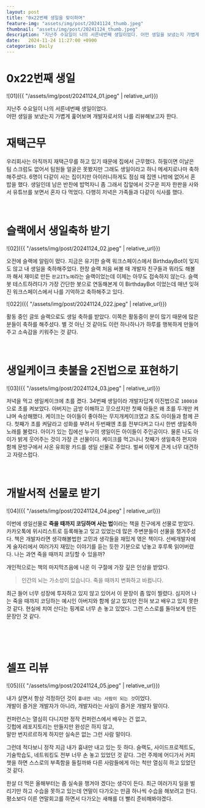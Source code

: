 ```yaml
---
layout: post
title: "0x22번째 생일을 맞이하며"
feature-img: "assets/img/post/20241124_thumb.jpeg"
thumbnail: "assets/img/post/20241124_thumb.jpeg"
description: "지난주 수요일이 나의 서른네번째 생일이었다. 어떤 생일을 보냈는지 가볍게 훑어보며 개발자로서의 나를 리뷰해보고자 한다."
date:   2024-11-24 11:27:00 +0900
categories: Daily
---
```


# 0x22번째 생일

![01]({{ "/assets/img/post/20241124_01.jpeg" | relative_url}})<br/>

지난주 수요일이 나의 서른네번째 생일이었다.<br/>
어떤 생일을 보냈는지 가볍게 훑어보며 개발자로서의 나를 리뷰해보고자 한다.

# 재택근무

우리회사는 아직까지 재택근무를 하고 있기 때문에 집에서 근무했다. 하필이면 이날은 팀 스크럼도 없어서 팀원들 얼굴은 못봤지만 그래도 생일이라고 하니 메세지로나마 축하해주셨다. 6명이 다같이 사는 집이지만 아이러니하게도 점심 때 집엔 나밖에 없어서 혼밥을 했다. 생일인데 남은 반찬에 밥먹자니 좀 그래서 집앞에서 갓구운 피자 한판을 사와서 유튜브를 보면서 혼자 다 먹었다. 다행히 저녁은 가족들과 다같이 식사를 했다.

<br/>

# 슬랙에서 생일축하 받기

![02]({{ "/assets/img/post/20241124_02.jpeg" | relative_url}})<br/>

오전에 슬랙에 알림이 떴다. 지금은 유기한 슬랙 워크스페이스에서 BirthdayBot이 잊지도 않고 내 생일을 축하해주었다. 한창 슬랙 처음 써볼 때 개발자 친구들과 뭐라도 해볼까 해서 재미로 만든 `판교IT노예`라는 슬랙이었는데 이제는 아무도 접속하지 않는다. 슬랙 봇 테스트하려다가 가장 간단한 봇으로 연동해본게 이 BirthdayBot 이었는데 매년 잊혀진 워크스페이스에서 나를 기억하고 축하해주고 있다.

![022]({{ "/assets/img/post/20241124_022.jpeg" | relative_url}})<br/>

활동 중인 글또 슬랙으로도 생일 축하를 받았다. 이쪽은 활동중이 분이 많기 때문에 많은 분들이 축하를 해주셨다. 별 것 아닌 것 같아도 이런 하나하나가 하루를 행복하게 만들어주고 소속감을 키워주는 것 같다. 

<br/>

# 생일케이크 촛불을 2진법으로 표현하기

![03]({{ "/assets/img/post/20241124_03.jpeg" | relative_url}})<br/>

저녁을 먹고 생일케이크에 초를 켰다. 34번째 생일이라 개발자답게 이진법으로 `100010`으로 초를 켜보았다. 아버지는 금방 이해하고 웃으셨지만 첫째 아들은 왜 초를 두개만 켜냐며 속상해했다. 케이크는 아이들이 좋아하는 무지개케이크였고 초도 아이들과 함께 끈다. 첫째가 초를 켜달라고 성화를 부려서 두번째엔 초를 전부다켜고 다시 한번 생일축하 노래를 불렀다. 아이가 있는 집에선 누구의 생일이든 아이들이 주인공이다. 물론 나도 아이가 밝게 웃어주는 것이 가장 큰 선물이다. 케이크를 먹고나니 첫째가 생일축하 편지와 함께 문방구에서 사온 유희왕 카드를 생일 선물로 주었다. 벌써 이렇게 큰게 너무 대견하고 자랑스럽다.

<br/>

# 개발서적 선물로 받기

![04]({{ "/assets/img/post/20241124_04.jpeg" | relative_url}})<br/>

이번에 생일선물로 **죽을 때까지 코딩하며 사는 법**이라는 책을 친구에게 선물로 받았다. 카카오톡에 위시리스트로 등록해놓고 잊고 있었는데 많은 주변분들이 선물을 챙겨주셨다. 책은 개발자라면 생각해볼법한 고민과 생각들을 재밌게 엮은 책이다. 선배개발자에게 술자리에서 여러가지 재밌는 이야기를 듣는 듯한 기분으로 넋놓고 후루룩 읽어버렸다. 나는 과연 죽을 때까지 코딩할 수 있을까? 

개인적으로는 책의 마지막즈음에 나온 이 구절에 가장 깊은 인상을 받았다.

> 인간의 뇌는 가소성이 있습니다. 죽을 때까지 변화하고 바뀝니다.

최근 들어 너무 성장에 투자하고 있지 않고 있어서 이 문장이 좀 많이 찔렸다. 심지어 나는 죽을 때까지 코딩하는 예시인 아버지와 함께 살고 있지만 전혀 보고 배우고 있지 못한 것 같다. 현실에 치여 산다는 핑계로 너무 손 놓고 있었다. 그런 스스로를 돌아보게 만든 문장인 것 같다.

<br/><br/><br/>

# 셀프 리뷰

![05]({{ "/assets/img/post/20241124_05.jpeg" | relative_url}})<br/>

내가 살면서 항상 걱정하던 것이 `흉내만 내는 사람이 되는 것`이었다. <br/>
개발이 즐거운 개발자가 아니라, 개발자라는 사실이 즐거운 개발자 말이다.

컨퍼런스는 열심히 다니지만 정작 컨퍼런스에서 배우는 건 없고, <br/>
깃헙에 레포지토리는 만들지만 완성은 하지 않고,<br/>
말만 번지르르하게 하지만 실속은 없는 그런 사람 말이다.

그런데 적다보니 정작 지금 내가 흉내만 내고 있는 듯 하다. 
슬랙도, 사이드프로젝트도, 기술학습도, 네트워킹도 전부 너무 손 놓고 있었던 것 같다. 그런 주제에 어디가서 커피챗을 하면 스스로의 부족함을 들킬까봐 다른 사람들에게 아는 척만 열심히 하고 있었던 것 같다. 

한살 더 먹은 올해부터는 좀 실속을 챙겨야 겠다는 생각이 든다. 최근 여러가지 일을 벌리기만 하고 수습을 못하고 있는데 연말이 다가오는 만큼 하나씩 수습을 해보려고 한다. 평소보다 이른 연말회고를 하면서 다가오는 새해를 더 빨리 준비해봐야겠다.

<br/><br/><br/>